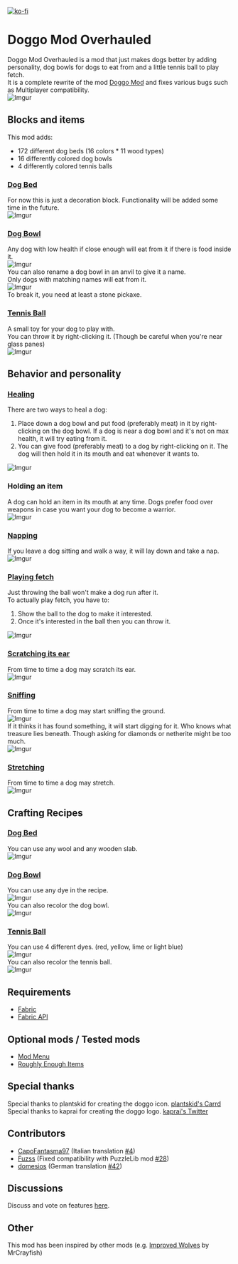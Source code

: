 [![ko-fi](https://ko-fi.com/img/githubbutton_sm.svg)](https://ko-fi.com/K3K1FR5YI)

# **Doggo Mod Overhauled**
Doggo Mod Overhauled is a mod that just makes dogs better by adding personality, dog bowls for dogs to eat from and a little tennis ball to play fetch.  
It is a complete rewrite of the mod [Doggo Mod](https://www.curseforge.com/minecraft/mc-mods/doggo-mod "Doggo Mod") and fixes various bugs such as Multiplayer compatibility.  
![Imgur](https://imgur.com/qZty4EZ.jpg)  

## **Blocks and items**
This mod adds:
- 172 different dog beds (16 colors * 11 wood types)
- 16 differently colored dog bowls
- 4 differently colored tennis balls

### <ins>Dog Bed</ins>
For now this is just a decoration block. Functionality will be added some time in the future.  
![Imgur](https://imgur.com/GJwMICv.jpg)

### <ins>Dog Bowl</ins>
Any dog with low health if close enough will eat from it if there is food inside it.  
![Imgur](https://imgur.com/iMvgNuW.jpg)  
You can also rename a dog bowl in an anvil to give it a name.  
Only dogs with matching names will eat from it.  
![Imgur](https://imgur.com/kl5F8aP.jpg)  
To break it, you need at least a stone pickaxe.

### <ins>Tennis Ball</ins>
A small toy for your dog to play with.  
You can throw it by right-clicking it. (Though be careful when you're near glass panes)  
![Imgur](https://imgur.com/ZxuSt4F.jpg)

## **Behavior and personality**
### <ins>Healing</ins>
There are two ways to heal a dog:  
1. Place down a dog bowl and put food (preferably meat) in it by right-clicking on the dog bowl. If a dog is near a dog bowl and it's not on max health, it will try eating from it.  
2. You can give food (preferably meat) to a dog by right-clicking on it. The dog will then hold it in its mouth and eat whenever it wants to.

![Imgur](https://imgur.com/JqiZaez.jpg)

### Holding an item
A dog can hold an item in its mouth at any time. Dogs prefer food over weapons in case you want your dog to become a warrior.  
![Imgur](https://imgur.com/mO8guVw.jpg)

### <ins>Napping</ins>
If you leave a dog sitting and walk a way, it will lay down and take a nap.  
![Imgur](https://imgur.com/meL0KBD.jpg)  

### <ins>Playing fetch</ins>
Just throwing the ball won't make a dog run after it.  
To actually play fetch, you have to:
1. Show the ball to the dog to make it interested.
2. Once it's interested in the ball then you can throw it.

![Imgur](https://imgur.com/Oa0JTWD.jpg)

### <ins>Scratching its ear</ins>
From time to time a dog may scratch its ear.  
![Imgur](https://imgur.com/5oSn0dm.jpg)  

### <ins>Sniffing</ins>
From time to time a dog may start sniffing the ground.  
![Imgur](https://imgur.com/jvJNd0e.jpg)  
If it thinks it has found something, it will start digging for it. Who knows what treasure lies beneath. Though asking for diamonds or netherite might be too much.  
![Imgur](https://imgur.com/32Tck60.jpg)  

### <ins>Stretching</ins>
From time to time a dog may stretch.  
![Imgur](https://imgur.com/VqhcrlT.jpg)  

## **Crafting Recipes**

### <ins>Dog Bed</ins>
You can use any wool and any wooden slab.  
![Imgur](https://imgur.com/iJATy9H.jpg)

### <ins>Dog Bowl</ins>
You can use any dye in the recipe.  
![Imgur](https://imgur.com/FXNstOc.jpg)  
You can also recolor the dog bowl.  
![Imgur](https://imgur.com/CRzMcjC.jpg)

### <ins>Tennis Ball</ins>
You can use 4 different dyes. (red, yellow, lime or light blue)  
![Imgur](https://imgur.com/pdNySNQ.jpg)  
You can also recolor the tennis ball.  
![Imgur](https://imgur.com/opmyVzj.jpg)

## **Requirements**
- [Fabric](https://fabricmc.net/use/ "Fabric")
- [Fabric API](https://modrinth.com/mod/fabric-api)

## **Optional mods / Tested mods**
- [Mod Menu](https://modrinth.com/mod/modmenu)
- [Roughly Enough Items](https://modrinth.com/mod/rei)

## **Special thanks**
Special thanks to plantskid for creating the doggo icon. [plantskid's Carrd](https://plantskid.carrd.co "plantskid's Carrd")  
Special thanks to kaprai for creating the doggo logo. [kaprai's Twitter](https://twitter.com/kapraicraft "kaprai's Twitter")

## **Contributors**
- [CapoFantasma97](https://github.com/CapoFantasma97) (Italian translation [#4](https://github.com/MrKacafirekCZ/doggo-mod-overhauled/pull/4))
- [Fuzss](https://github.com/Fuzss) (Fixed compatibility with PuzzleLib mod [#28](https://github.com/MrKacafirekCZ/doggo-mod-overhauled/pull/28))
- [domesios](https://github.com/domesios) (German translation [#42](https://github.com/MrKacafirekCZ/doggo-mod-overhauled/pull/42))

## **Discussions**
Discuss and vote on features [here](https://github.com/MrKacafirekCZ/doggo-mod-overhauled/discussions).

## **Other**
This mod has been inspired by other mods (e.g. [Improved Wolves](https://mrcrayfish.com/mods?id=improvedwolves "Improved Wolves") by MrCrayfish)
